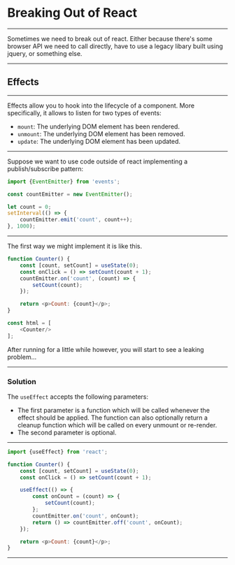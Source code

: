 # Breaking Out of React

---

Sometimes we need to break out of react. Either because there's some browser
API we need to call directly, have to use a legacy libary built using jquery,
or something else.

---

## Effects

---

Effects allow you to hook into the lifecycle of a component. More specifically,
it allows to listen for two types of events:

- `mount`: The underlying DOM element has been rendered.
- `unmount`: The underlying DOM element has been removed.
- `update`: The underlying DOM element has been updated.

---

Suppose we want to use code outside of react implementing a publish/subscribe
pattern:
```js
import {EventEmitter} from 'events';

const countEmitter = new EventEmitter();

let count = 0;
setInterval(() => {
	countEmitter.emit('count', count++);
}, 1000);
```

---

The first way we might implement it is like this.
```js
function Counter() {
	const [count, setCount] = useState(0);
	const onClick = () => setCount(count + 1);
	countEmitter.on('count', (count) => {
		setCount(count);
	});

	return <p>Count: {count}</p>;
}

const html = [
	<Counter/>
];
```

After running for a little while however, you will start to see a leaking
problem...

---

### Solution

The `useEffect` accepts the following parameters:
- The first parameter is a function which will be called whenever the effect
should be applied. The function can also optionally return a cleanup function
which will be called on every unmount or re-render.
- The second parameter is optional.

---

```js
import {useEffect} from 'react';

function Counter() {
	const [count, setCount] = useState(0);
	const onClick = () => setCount(count + 1);

	useEffect(() => {
		const onCount = (count) => {
			setCount(count);
		};
		countEmitter.on('count', onCount);
		return () => countEmitter.off('count', onCount);
	});

	return <p>Count: {count}</p>;
}
```

---
